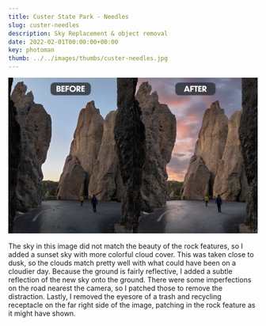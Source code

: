 ```yaml
---
title: Custer State Park - Needles
slug: custer-needles
description: Sky Replacement & object removal
date: 2022-02-01T00:00:00+00:00
key: photoman
thumb: ../../images/thumbs/custer-needles.jpg
---
```


![Two men walking away towards rock formations known as needles in custer state park with a colorful sunset sky](../../images/photo-manipulation/custer-needles-before-after.jpg)

The sky in this image did not match the beauty of the rock features, so I added a sunset sky with more colorful cloud cover. This was taken close to dusk, so the clouds match pretty well with what could have been on a cloudier day. Because the ground is fairly reflective, I added a subtle reflection of the new sky onto the ground. There were some imperfections on the road nearest the camera, so I patched those to remove the distraction. Lastly, I removed the eyesore of a trash and recycling receptacle on the far right side of the image, patching in the rock feature as it might have shown.